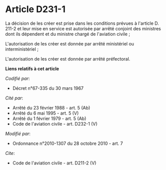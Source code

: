 # Article D231-1

La décision de les créer est prise dans les conditions prévues à l'article D. 211-2 et leur mise en service est autorisée par
arrêté conjoint des ministres dont ils dépendent et du ministre chargé de l'aviation civile ; 

L'autorisation de les créer est donnée par arrêté ministériel ou interministériel ; 

L'autorisation de les créer est donnée par arrêté préfectoral.

**Liens relatifs à cet article**

_Codifié par_:

  - Décret n°67-335 du 30 mars 1967

_Cité par_:

  - Arrêté du 23 février 1988 - art. 5 (Ab)
  - Arrêté du 6 mai 1995 - art. 5 (V)
  - Arrêté du 1 février 1979 - art. 5 (Ab)
  - Code de l'aviation civile - art. D232-1 (V)

_Modifié par_:

  - Ordonnance n°2010-1307 du 28 octobre 2010 - art. 7

_Cite_:

  - Code de l'aviation civile - art. D211-2 (V)
